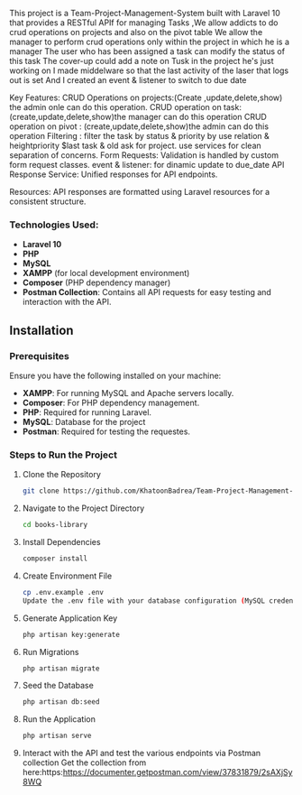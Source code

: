 This project is a Team-Project-Management-System built with Laravel 10 that provides a RESTful APIf for managing Tasks ,We allow addicts to do crud operations on projects and also on the pivot table 
We allow the manager to perform crud operations only within the project in which he is a manager
The user who has been assigned a task can modify the status of this task 
The cover-up could add a note on Tusk in the project he's just working on 
I made middelware so that the last activity of the laser that logs out is set
And I created an event & listener to switch to due date


Key Features:
CRUD Operations on projects:(Create ,update,delete,show) the admin onle can do this operation.
CRUD operation on task: (create,update,delete,show)the  manager can do this operation 
CRUD operation on pivot : (create,update,delete,show)the  admin can do this operation 
Filtering : filter the task by status & priority by use relation & heightpriority $last task & old ask for project.
use services for clean separation of concerns.
Form Requests: Validation is handled by custom form request classes.
event & listener: for dinamic update to due_date 
API Response Service: Unified responses for API endpoints.

Resources: API responses are formatted using Laravel resources for a consistent structure.

### Technologies Used:
- **Laravel 10**
- **PHP**
- **MySQL**
- **XAMPP** (for local development environment)
- **Composer** (PHP dependency manager)
- **Postman Collection**: Contains all API requests for easy testing and interaction with the API.


## Installation

### Prerequisites

Ensure you have the following installed on your machine:
- **XAMPP**: For running MySQL and Apache servers locally.
- **Composer**: For PHP dependency management.
- **PHP**: Required for running Laravel.
- **MySQL**: Database for the project
- **Postman**: Required for testing the requestes.

### Steps to Run the Project

1. Clone the Repository  
   ```bash
   git clone https://github.com/KhatoonBadrea/Team-Project-Management-System
2. Navigate to the Project Directory
   ```bash
   cd books-library
3. Install Dependencies
   ```bash
   composer install
4. Create Environment File
   ```bash
   cp .env.example .env
   Update the .env file with your database configuration (MySQL credentials, database name, etc.).
5. Generate Application Key
    ```bash
    php artisan key:generate
6. Run Migrations
    ```bash
    php artisan migrate
7. Seed the Database
    ```bash
    php artisan db:seed
8. Run the Application
    ```bash
    php artisan serve
9. Interact with the API and test the various endpoints via Postman collection 
    Get the collection from here:https:https://documenter.getpostman.com/view/37831879/2sAXjSy8WQ
